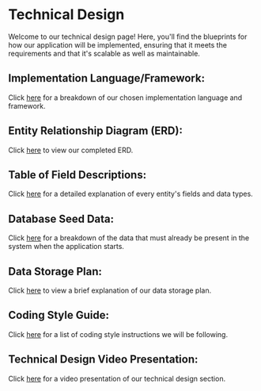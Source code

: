 # Technical Design

Welcome to our technical design page! Here, you'll find the blueprints for how our application will be implemented, ensuring that it meets the requirements and that it's scalable as well as maintainable.

## Implementation Language/Framework:

Click [here](ImplementationLanguage(s)andFramework(s).md) for a breakdown of our chosen implementation language and framework.

## Entity Relationship Diagram (ERD):

Click [here](EntityRelationshipDiagram.md) to view our completed ERD.

## Table of Field Descriptions:

Click [here](TableOfFieldDescriptions.md) for a detailed explanation of every entity's fields and data types.

## Database Seed Data:

Click [here](TechnicalDesignDatabaseSeedData.md) for a breakdown of the data that must already be present in the system when the application starts.

## Data Storage Plan:

Click [here](DataStoragePlan.md) to view a brief explanation of our data storage plan.

## Coding Style Guide:

Click [here](CodingStyleGuide.md) for a list of coding style instructions we will be following.

## Technical Design Video Presentation:

Click [here](https://www.loom.com/share/a516dd5db0f24ba2bb31ad3419b29394) for a video presentation of our technical design section.
